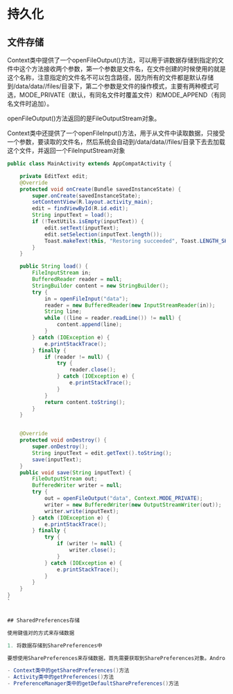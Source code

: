 # 持久化

## 文件存储

Context类中提供了一个openFileOutput()方法，可以用于讲数据存储到指定的文件中这个方法接收两个参数，第一个参数是文件名，在文件创建的时候使用的就是这个名称，注意指定的文件名不可以包含路径，因为所有的文件都是默认存储到/data/data/<packagename>/files/目录下，第二个参数是文件的操作模式，主要有两种模式可选，MODE_PRIVATE（默认，有同名文件时覆盖文件）和MODE_APPEND（有同名文件时追加）。

openFileOutput()方法返回的是FileOutputStream对象。

Context类中还提供了一个openFileInput()方法，用于从文件中读取数据，只接受一个参数，要读取的文件名，然后系统会自动到/data/data/<packagename>/files/目录下去去加载这个文件，并返回一个FileInputStream对象


```java
public class MainActivity extends AppCompatActivity {

    private EditText edit;
    @Override
    protected void onCreate(Bundle savedInstanceState) {
        super.onCreate(savedInstanceState);
        setContentView(R.layout.activity_main);
        edit = findViewById(R.id.edit);
        String inputText = load();
        if (!TextUtils.isEmpty(inputText)) {
            edit.setText(inputText);
            edit.setSelection(inputText.length());
            Toast.makeText(this, "Restoring succeeded", Toast.LENGTH_SHORT).show();
        }
    }

    public String load() {
        FileInputStream in;
        BufferedReader reader = null;
        StringBuilder content = new StringBuilder();
        try {
            in = openFileInput("data");
            reader = new BufferedReader(new InputStreamReader(in));
            String line;
            while ((line = reader.readLine()) != null) {
                content.append(line);
            }
        } catch (IOException e) {
            e.printStackTrace();
        } finally {
            if (reader != null) {
                try {
                    reader.close();
                } catch (IOException e) {
                    e.printStackTrace();
                }
            }
            return content.toString();
        }
    }


    @Override
    protected void onDestroy() {
        super.onDestroy();
        String inputText = edit.getText().toString();
        save(inputText);
    }
    public void save(String inputText) {
        FileOutputStream out;
        BufferedWriter writer = null;
        try {
            out = openFileOutput("data", Context.MODE_PRIVATE);
            writer = new BufferedWriter(new OutputStreamWriter(out));
            writer.write(inputText);
        } catch (IOException e) {
            e.printStackTrace();
        } finally {
            try {
                if (writer != null) {
                    writer.close();
                }
            } catch (IOException e) {
                e.printStackTrace();
            }
        }
    }
}
`


## SharedPreferences存储

使用键值对的方式来存储数据

1. 将数据存储到SharePreferences中

要想使用SharePreferences来存储数据，首先需要获取到SharePreferences对象。Android中主要提供了3重方法：

- Context类中的getSharedPreferences()方法
- Activity类中的getPreferences()方法
- PreferenceManager类中的getDefaultSharePreferences()方法

